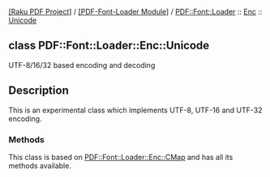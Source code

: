 [[Raku PDF Project]](https://pdf-raku.github.io)
 / [[PDF-Font-Loader Module]](https://pdf-raku.github.io/PDF-Font-Loader-raku)
 / [PDF::Font::Loader](https://pdf-raku.github.io/PDF-Font-Loader-raku/PDF/Font/Loader)
 :: [Enc](https://pdf-raku.github.io/PDF-Font-Loader-raku/PDF/Font/Loader/Enc)
 :: [Unicode](https://pdf-raku.github.io/PDF-Font-Loader-raku/PDF/Font/Loader/Enc/Unicode)

class PDF::Font::Loader::Enc::Unicode
-------------------------------------

UTF-8/16/32 based encoding and decoding

Description
-----------

This is an experimental class which implements UTF-8, UTF-16 and UTF-32 encoding.

### Methods

This class is based on [PDF::Font::Loader::Enc::CMap](https://pdf-raku.github.io/PDF-Font-Loader-raku/PDF/Font/Loader/Enc/CMap) and has all its methods available.


